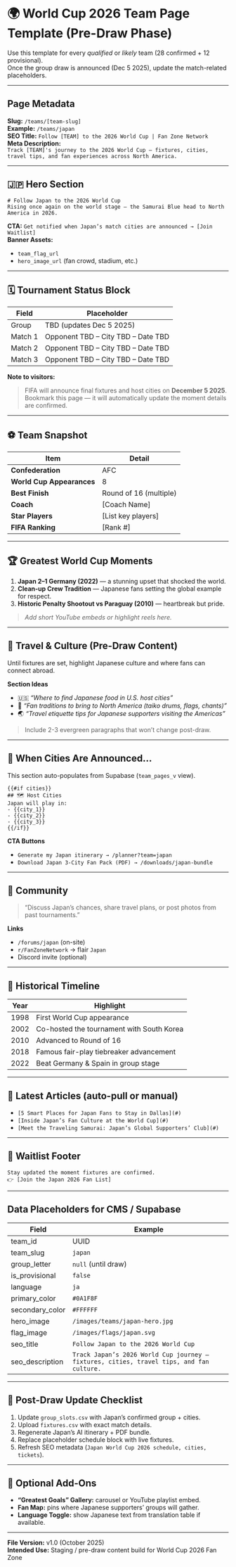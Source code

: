 # 🌍 World Cup 2026 Team Page Template (Pre-Draw Phase)

Use this template for every *qualified* or *likely* team (28 confirmed + 12 provisional).  
Once the group draw is announced (Dec 5 2025), update the match-related placeholders.

---

## Page Metadata
**Slug:** `/teams/[team-slug]`  
**Example:** `/teams/japan`  
**SEO Title:** `Follow [TEAM] to the 2026 World Cup | Fan Zone Network`  
**Meta Description:**  
`Track [TEAM]'s journey to the 2026 World Cup — fixtures, cities, travel tips, and fan experiences across North America.`  

---

## 🇯🇵 Hero Section
```
# Follow Japan to the 2026 World Cup
Rising once again on the world stage — the Samurai Blue head to North America in 2026.
```
**CTA:** `Get notified when Japan’s match cities are announced → [Join Waitlist]`  
**Banner Assets:**  
- `team_flag_url`  
- `hero_image_url` (fan crowd, stadium, etc.)

---

## 🗓️ Tournament Status Block
| Field | Placeholder |
|--------|--------------|
| Group | TBD (updates Dec 5 2025) |
| Match 1 | Opponent TBD – City TBD – Date TBD |
| Match 2 | Opponent TBD – City TBD – Date TBD |
| Match 3 | Opponent TBD – City TBD – Date TBD |

**Note to visitors:**  
> FIFA will announce final fixtures and host cities on **December 5 2025**.  
> Bookmark this page — it will automatically update the moment details are confirmed.

---

## ⚽ Team Snapshot
| Item | Detail |
|------|--------|
| **Confederation** | AFC |
| **World Cup Appearances** | 8 |
| **Best Finish** | Round of 16 (multiple) |
| **Coach** | [Coach Name] |
| **Star Players** | [List key players] |
| **FIFA Ranking** | [Rank #] |

---

## 🏆 Greatest World Cup Moments
1. **Japan 2–1 Germany (2022)** — a stunning upset that shocked the world.  
2. **Clean-up Crew Tradition** — Japanese fans setting the global example for respect.  
3. **Historic Penalty Shootout vs Paraguay (2010)** — heartbreak but pride.

> _Add short YouTube embeds or highlight reels here._

---

## 🧭 Travel & Culture (Pre-Draw Content)
Until fixtures are set, highlight Japanese culture and where fans can connect abroad.

**Section Ideas**
- 🇺🇸 *“Where to find Japanese food in U.S. host cities”*  
- 🎌 *“Fan traditions to bring to North America (taiko drums, flags, chants)”*  
- 🌏 *“Travel etiquette tips for Japanese supporters visiting the Americas”*  

> Include 2-3 evergreen paragraphs that won’t change post-draw.

---

## 🧳 When Cities Are Announced…
This section auto-populates from Supabase (`team_pages_v` view).

```
{{#if cities}}
## 🗺️ Host Cities
Japan will play in:
- {{city_1}}
- {{city_2}}
- {{city_3}}
{{/if}}
```

**CTA Buttons**
- `Generate my Japan itinerary → /planner?team=japan`
- `Download Japan 3-City Fan Pack (PDF) → /downloads/japan-bundle`

---

## 💬 Community
> “Discuss Japan’s chances, share travel plans, or post photos from past tournaments.”

**Links**
- `/forums/japan` (on-site)
- `r/FanZoneNetwork` → flair `Japan`
- Discord invite (optional)

---

## 📜 Historical Timeline
| Year | Highlight |
|-------|------------|
| 1998 | First World Cup appearance |
| 2002 | Co-hosted the tournament with South Korea |
| 2010 | Advanced to Round of 16 |
| 2018 | Famous fair-play tiebreaker advancement |
| 2022 | Beat Germany & Spain in group stage |

---

## 📰 Latest Articles (auto-pull or manual)
- `[5 Smart Places for Japan Fans to Stay in Dallas](#)`
- `[Inside Japan’s Fan Culture at the World Cup](#)`
- `[Meet the Traveling Samurai: Japan’s Global Supporters’ Club](#)`

---

## 📩 Waitlist Footer
```
Stay updated the moment fixtures are confirmed.
👉 [Join the Japan 2026 Fan List]
```

---

## Data Placeholders for CMS / Supabase
| Field | Example |
|--------|----------|
| team_id | UUID |
| team_slug | `japan` |
| group_letter | `null` (until draw) |
| is_provisional | `false` |
| language | `ja` |
| primary_color | `#0A1F8F` |
| secondary_color | `#FFFFFF` |
| hero_image | `/images/teams/japan-hero.jpg` |
| flag_image | `/images/flags/japan.svg` |
| seo_title | `Follow Japan to the 2026 World Cup` |
| seo_description | `Track Japan’s 2026 World Cup journey — fixtures, cities, travel tips, and fan culture.` |

---

## 🔄 Post-Draw Update Checklist
1. Update `group_slots.csv` with Japan’s confirmed group + cities.  
2. Upload `fixtures.csv` with exact match details.  
3. Regenerate Japan’s AI itinerary + PDF bundle.  
4. Replace placeholder schedule block with live fixtures.  
5. Refresh SEO metadata (`Japan World Cup 2026 schedule, cities, tickets`).  

---

## 🧠 Optional Add-Ons
- **“Greatest Goals” Gallery:** carousel or YouTube playlist embed.  
- **Fan Map:** pins where Japanese supporters’ groups will gather.  
- **Language Toggle:** show Japanese text from translation table if available.  

---

**File Version:** v1.0 (October 2025)  
**Intended Use:** Staging / pre-draw content build for World Cup 2026 Fan Zone
